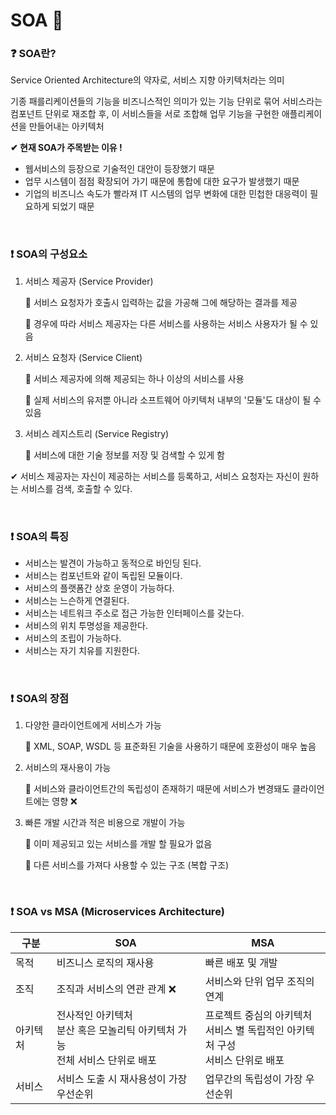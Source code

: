 # SOA 🍖

### ❓ SOA란?

Service Oriented Architecture의 약자로, 서비스 지향 아키텍처라는 의미

기종 패를리케이션들의 기능을 비즈니스적인 의미가 있는 기능 단위로 묶어 서비스라는 컴포넌트 단위로 재조합 후, 이 서비스들을 서로 조합해 업무 기능을 구현한 애플리케이션을 만들어내는 아키텍처

**✔ 현재 SOA가 주목받는 이유 !**

* 웹서비스의 등장으로 기술적인 대안이 등장했기 때문
* 업무 시스템이 점점 확장되어 가기 때문에 통합에 대한 요구가 발생했기 때문
* 기업의 비즈니스 속도가 빨라져 IT 시스템의 업무 변화에 대한 민첩한 대응력이 필요하게 되었기 때문

<br/>

### **❗ SOA의 구성요소**

1. 서비스 제공자 (Service Provider)

   🍖 서비스 요청자가 호출시 입력하는 값을 가공해 그에 해당하는 결과를 제공

   🍖 경우에 따라 서비스 제공자는 다른 서비스를 사용하는 서비스 사용자가 될 수 있음

2. 서비스 요청자 (Service Client)

   🍖 서비스 제공자에 의해 제공되는 하나 이상의 서비스를 사용

   🍖 실제 서비스의 유저뿐 아니라 소프트웨어 아키텍처 내부의 '모듈'도 대상이 될 수 있음

3. 서비스 레지스트리 (Service Registry)

   🍖 서비스에 대한 기술 정보를 저장 및 검색할 수 있게 함

✔ 서비스 제공자는 자신이 제공하는 서비스를 등록하고, 서비스 요청자는 자신이 원하는 서비스를 검색, 호출할 수 있다.

<br/>

### ❗ SOA의 특징

* 서비스는 발견이 가능하고 동적으로 바인딩 된다.
* 서비스는 컴포넌트와 같이 독립된 모듈이다.
* 서비스의 플랫폼간 상호 운영이 가능하다.
* 서비스는 느슨하게 연결된다.
* 서비스는 네트워크 주소로 접근 가능한 인터페이스를 갖는다.
* 서비스의 위치 투명성을 제공한다.
* 서비스의 조립이 가능하다.
* 서비스는 자기 치유를 지원한다.

<br/>

### ❗ SOA의 장점

1. 다양한 클라이언트에게 서비스가 가능

   🍖 XML, SOAP, WSDL 등 표준화된 기술을 사용하기 때문에 호환성이 매우 높음

2. 서비스의 재사용이 가능

   🍖 서비스와 클라이언트간의 독립성이 존재하기 때문에 서비스가 변경돼도 클라이언트에는 영향 ❌

3. 빠른 개발 시간과 적은 비용으로 개발이 가능

   🍖 이미 제공되고 있는 서비스를 개발 할 필요가 없음

   🍖 다른 서비스를 가져다 사용할 수 있는 구조 (복합 구조)

<br/>

### ❗ SOA vs MSA (Microservices Architecture)

| 구분     | SOA                                                          | MSA                                                          |
| -------- | ------------------------------------------------------------ | ------------------------------------------------------------ |
| 목적     | 비즈니스 로직의 재사용                                       | 빠른 배포 및 개발                                            |
| 조직     | 조직과 서비스의 연관 관계 ❌                                  | 서비스와 단위 업무 조직의 연계                               |
| 아키텍처 | 전사적인 아키텍처 <br/>분산 혹은 모놀리틱 아키텍처 가능 <br/>전체 서비스 단위로 배포 | 프로젝트 중심의 아키텍처<br/> 서비스 별 독립적인 아키텍처 구성 <br/> 서비스 단위로 배포 |
| 서비스   | 서비스 도출 시 재사용성이 가장 우선순위                      | 업무간의 독립성이 가장 우선순위                              |

